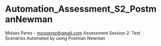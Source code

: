 # Automation_Assessment_S2_PostmanNewman

Moises Perez - moyperez@gmail.com
Assessment Session  2: Test Scenarios Automated by using Postman Newman
